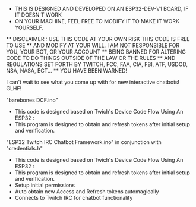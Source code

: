   *  THIS IS DESIGNED AND DEVELOPED ON AN ESP32-DEV-V1 BOARD, IF IT DOESN'T WORK
  *  ON YOUR MACHINE, FEEL FREE TO MODIFY IT TO MAKE IT WORK YOURSELF.

  ** DISCLAIMER : USE THIS CODE AT YOUR OWN RISK THIS CODE IS FREE TO USE
  ** AND MODIFY AT YOUR WILL. I AM NOT RESPONSIBLE FOR YOU, YOUR BOT, OR YOUR ACCOUNT
  ** BEING BANNED FOR ALTERING CODE TO DO THINGS OUTSIDE OF THE LAW OR THE RULES
  ** AND REGULATIONS SET FORTH BY TWITCH, FCC, FAA, CIA, FBI, ATF, USDOD, NSA, NASA, ECT...
  ** YOU HAVE BEEN WARNED!

  I can't wait to see what you come up with for new interactive chatbots!
  GLHF!



 "barebones DCF.ino"
 - This code is designed based on Twich's Device Code Flow Using An ESP32 : 
 - This program is designed to obtain and refresh tokens after initial setup and verification.


  
  
 "ESP32 Twitch IRC Chatbot Framework.ino" in conjunction with "credentials.h"
 - This code is designed based on Twich's Device Code Flow Using An ESP32 : 
 - This program is designed to obtain and refresh tokens after initial setup and verification.
 - Setup initial permissions
 - Auto obtain new Access and Refresh tokens automagically
 - Connects to Twitch IRC for chatbot functionality
